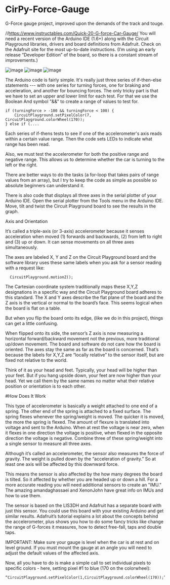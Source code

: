 # CirPy-Force-Gauge
G-Force gauge project, improved upon the demands of the track and touge.

//https://www.instructables.com/Quick-20-G-force-Car-Gauge/
You will need a recent version of the Arduino IDE (1.6+) along with the Circuit Playground libraries, drivers and board definitions from Adafruit. Check on the Adafruit site for the most up-to-date instructions. (I’m using an early release “Developer Edition” of the board, so there is a constant stream of improvements.)

![image](https://github.com/user-attachments/assets/a915b4f7-371d-4ef7-8c82-be4e379bccdc)
![image](https://github.com/user-attachments/assets/d1acf736-ab26-4c8d-ab22-2e3cf09ecf3c)
![image](https://github.com/user-attachments/assets/b6fd6691-0879-4928-b041-5409f12cfd18)

The Arduino code is fairly simple. It's really just three series of if-then-else statements --- with one series for turning forces, one for braking and acceleration, and another for bouncing forces. The only tricky part is that we have to set an upper and lower limit for each test. For that we use the Boolean And symbol "&&" to create a range of values to test for.

    if (turningForce > -100 && turningForce < 100) {
        CircuitPlayground.setPixelColor(7, CircuitPlayground.colorWheel(170)); 
    } else if (....
Each series of if-thens tests to see if one of the accelerometer's axis reads within a certain value range. Then the code sets LEDs to indicate what range has been read.

Also, we must test the accelerometer for both the positive range and negative range. This allows us to determine whether the car is turning to the left or the right.

There are better ways to do the tasks (a for-loop that takes pairs of range values from an array), but I try to keep the code as simple as possible so absolute beginners can understand it.

There is also code that displays all three axes in the serial plotter of your Arduino IDE. Open the serial plotter from the Tools menu in the Arduino IDE. Move, tilt and twist the Circuit Playground board to see the results in the graph.


Axis and Orientation

It’s called a triple-axis (or 3-axis) accelerometer because it senses acceleration when moved (1) forwards and backwards, (2) from left to right and (3) up or down. It can sense movements on all three axes simultaneously.

The axes are labeled X, Y and Z on the Circuit Playground board and the software library uses these same labels when you ask for a sensor reading with a request like:

      CircuitPlayground.motionZ(); 
The Cartesian coordinate system traditionally maps these X,Y,Z designations in a specific way and the Circuit Playground board adheres to this standard. The X and Y axes describe the flat plane of the board and the Z axis is the vertical or normal to the board’s face. This seems logical when the board is flat on a table.

But when you flip the board onto its edge, (like we do in this project), things can get a little confusing.

When flipped onto its side, the sensor’s Z axis is now measuring a horizontal forward/backward movement not the previous, more traditional up/down movement. The board and software do not care how the board is oriented. The axes stay the same as far as the board is concerned. That’s because the labels for X,Y,Z are “locally relative” to the sensor itself, but are fixed not relative to the world.

Think of it as your head and feet. Typically, your head will be higher than your feet. But if you hang upside down, your feet are now higher than your head. Yet we call them by the same names no matter what their relative position or orientation is to each other.

#How Does It Work

This type of accelerometer is basically a weight attached to one end of a spring. The other end of the spring is attached to a fixed surface. The spring flexes whenever the spring/weight is moved. The quicker it is moved, the more the spring is flexed. The amount of flexure is translated into voltage and sent to the Arduino. When at rest the voltage is near zero, when it flexes in one direction the voltage is positive, when flexed in the opposite direction the voltage is negative. Combine three of these spring/weight into a single sensor to measure all three axes.

Although it’s called an accelerometer, the sensor also measures the force of gravity. The weight is pulled down by the “acceleration of gravity.” So at least one axis will be affected by this downward force.

This means the sensor is also affected by the how many degrees the board is tilted. So it affected by whether you are headed up or down a hill. For a more accurate reading you will need additional sensors to create an "IMU." The amazing amandaghassaei and XenonJohn have great info on IMUs and how to use them.

The sensor is based on the LIS3DH and Adafruit has a separate board with just this sensor. You could use this board with your existing Arduino and get similar results. Adafruit’s tutorial explains a lot about the concepts behind the accelerometer, plus shows you how to do some fancy tricks like change the range of G-forces it measures, how to detect free-fall, taps and double taps.

IMPORTANT: Make sure your gauge is level when the car is at rest and on level ground. If you must mount the gauge at an angle you will need to adjust the default values of the affected axis.

Now, all you have to do is make a simple call to set individual pixels to specific colors - here, setting pixel #1 to blue (170 on the colorwheel):

    “CircuitPlayground.setPixelColor(1,CircuitPlayground.colorWheel(170));” 
